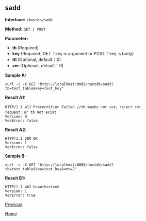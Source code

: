 ## sadd ##

**Interface:** `/hustdb/sadd`

**Method:** `GET | POST`

**Parameter:** 

*  **tb** (Required)  
*  **key** (Required, GET：key is argument or POST：key is body)  
*  **ttl** (Optional, default：0)
*  **ver** (Optional, default：0)    

**Sample A:**

    curl -i -X GET "http://localhost:8085/hustdb/sadd?tb=test_table&key=test_key"

**Result A1:**

	HTTP/1.1 412 Precondition Failed //tb maybe not set，reject set request；or tb not exist
	Version: 0
	VerError: false

**Result A2:**

	HTTP/1.1 200 OK
	Version: 1
	VerError: false

**Sample B:**

    curl -i -X GET "http://localhost:8085/hustdb/sadd?tb=test_table&key=test_key&ver=2"

**Result B1:**

	HTTP/1.1 401 Unauthorized
	Version: 1
	VerError: true

[Previous](../hustdb.md)

[Home](../../../index.md)